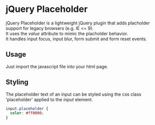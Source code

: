 # jQuery Placeholder

jQuery Placeholder is a lightweight jQuery plugin that adds placholder support for legacy browsers (e.g. IE <= 9).  
It uses the *value* attribute to mimic the placholder behavior.  
It handles input focus, input blur, form submit and form reset events.


## Usage

Just import the javascript file into your html page.


## Styling

The placeholder text of an input can be styled using the css class 'placeholder' applied to the *input* element.

```css
input.placeholder {
  color: #ff0000;
}
```
